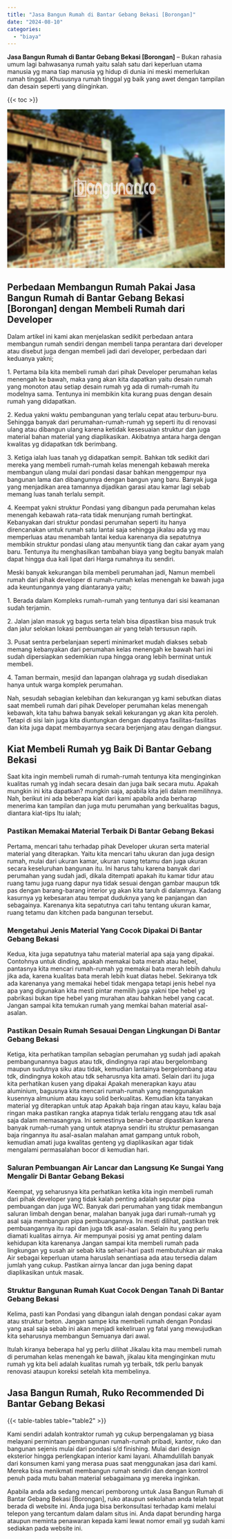 ```yaml
---
title: "Jasa Bangun Rumah di Bantar Gebang Bekasi [Borongan]"
date: "2024-08-10"
categories: 
  - "biaya"
---
```


**Jasa Bangun Rumah di Bantar Gebang Bekasi \[Borongan\]** – Bukan rahasia umum lagi bahwasanya rumah yaitu salah satu dari keperluan utama manusia yg mana tiap manusia yg hidup di dunia ini meski memerlukan rumah tinggal. Khususnya rumah tinggal yg baik yang awet dengan tampilan dan desain seperti yang diinginkan.

{{< toc >}}

![Jasa Bangun Rumah di Bantar Gebang Bekasi [Borongan]](/images/borong-bangunan-26.png)

## Perbedaan Membangun Rumah Pakai Jasa Bangun Rumah di Bantar Gebang Bekasi \[Borongan\] dengan Membeli Rumah dari Developer

Dalam artikel ini kami akan menjelaskan sedikit perbedaan antara membangun rumah sendiri dengan membeli tanpa perantara dari developer atau disebut juga dengan membeli jadi dari developer, perbedaan dari keduanya yakni;

1\. Pertama bila kita membeli rumah dari pihak Developer perumahan kelas menengah ke bawah, maka yang akan kita dapatkan yaitu desain rumah yang monoton atau setiap desain rumah yg ada di rumah-rumah itu modelnya sama. Tentunya ini membikin kita kurang puas dengan desain rumah yang didapatkan.

2\. Kedua yakni waktu pembangunan yang terlalu cepat atau terburu-buru. Sehingga banyak dari perumahan-rumah-rumah yg seperti itu di renovasi ulang atau dibangun ulang karena ketidak kesesuaian struktur dan juga material bahan material yang diaplikasikan. Akibatnya antara harga dengan kwalitas yg didapatkan tdk berimbang.

3\. Ketiga ialah luas tanah yg didapatkan sempit. Bahkan tdk sedikit dari mereka yang membeli rumah-rumah kelas menengah kebawah mereka membangun ulang mulai dari pondasi dasar bahkan menggempur nya bangunan lama dan dibangunnya dengan bangun yang baru. Banyak juga yang menjadikan area tamannya dijadikan garasi atau kamar lagi sebab memang luas tanah terlalu sempit.

4\. Keempat yakni struktur Pondasi yang dibangun pada perumahan kelas menengah kebawah rata-rata tidak menunjang rumah bertingkat. Kebanyakan dari struktur pondasi perumahan seperti itu hanya direncanakan untuk rumah satu lantai saja sehingga jikalau ada yg mau memperluas atau menambah lantai kedua karenanya dia sepatutnya membikin struktur pondasi ulang atau menyuntik tiang dan cakar ayam yang baru. Tentunya itu menghasilkan tambahan biaya yang begitu banyak malah dapat hingga dua kali lipat dari Harga rumahnya itu sendiri.

Meski banyak kekurangan bila membeli perumahan jadi, Namun membeli rumah dari pihak developer di rumah-rumah kelas menengah ke bawah juga ada keuntungannya yang diantaranya yaitu;

1\. Berada dalam Kompleks rumah-rumah yang tentunya dari sisi keamanan sudah terjamin.

2\. Jalan jalan masuk yg bagus serta telah bisa dipastikan bisa masuk truk dan jalur selokan lokasi pembuangan air yang telah tersusun rapih.

3\. Pusat sentra perbelanjaan seperti minimarket mudah diakses sebab memang kebanyakan dari perumahan kelas menengah ke bawah hari ini sudah dipersiapkan sedemikian rupa hingga orang lebih berminat untuk membeli.

4\. Taman bermain, mesjid dan lapangan olahraga yg sudah disediakan hanya untuk warga komplek perumahan.

Nah, sesudah sebagian kelebihan dan kekurangan yg kami sebutkan diatas saat membeli rumah dari pihak Developer perumahan kelas menengah kebawah, kita tahu bahwa banyak sekali kekurangan yg akan kita peroleh. Tetapi di sisi lain juga kita diuntungkan dengan dapatnya fasilitas-fasilitas dan kita juga dapat membayarnya secara berjenjang atau dengan diangsur.

## Kiat Membeli Rumah yg Baik Di Bantar Gebang Bekasi

Saat kita ingin membeli rumah di rumah-rumah tentunya kita menginginkan kualitas rumah yg indah secara desain dan juga baik secara mutu. Apakah mungkin ini kita dapatkan? mungkin saja, apabila kita jeli dalam memilihnya. Nah, berikut ini ada beberapa kiat dari kami apabila anda berharap menerima kan tampilan dan juga mutu perumahan yang berkualitas bagus, diantara kiat-tips Itu ialah;

### Pastikan Memakai Material Terbaik Di Bantar Gebang Bekasi

Pertama, mencari tahu terhadap pihak Developer ukuran serta material material yang diterapkan. Yaitu kita mencari tahu ukuran dan juga design rumah, mulai dari ukuran kamar, ukuran ruang tetamu dan juga ukuran secara keseluruhan bangunan itu. Ini harus tahu karena banyak dari perumahan yang sudah jadi, dikala ditempati apakah itu kamar tidur atau ruang tamu juga ruang dapur nya tidak sesuai dengan gambar maupun tdk pas dengan barang-barang interior yg akan kita taruh di dalamnya. Kadang kasurnya yg kebesaran atau tempat duduknya yang ke panjangan dan sebagainya. Karenanya kita sepatutnya cari tahu tentang ukuran kamar, ruang tetamu dan kitchen pada bangunan tersebut.

### Mengetahui Jenis Material Yang Cocok Dipakai Di Bantar Gebang Bekasi

Kedua, kita juga sepatutnya tahu material material apa saja yang dipakai. Contohnya untuk dinding, apakah memakai bata merah atau hebel, pantasnya kita mencari rumah-rumah yg memakai bata merah lebih dahulu jika ada, karena kualitas bata merah lebih kuat diatas hebel. Sekiranya tdk ada karenanya yang memakai hebel tidak mengapa tetapi jenis hebel nya apa yang digunakan kita mesti pintar memilih juga yakni tipe hebel yg pabrikasi bukan tipe hebel yang murahan atau bahkan hebel yang cacat. Jangan sampai kita temukan rumah yang memkai bahan material asal-asalan.

### Pastikan Desain Rumah Sesauai Dengan Lingkungan Di Bantar Gebang Bekasi

Ketiga, kita perhatikan tampilan sebagian perumahan yg sudah jadi apakah pembangunannya bagus atau tdk, dindingnya rapi atau bergelombang maupun sudutnya siku atau tidak, kemudian lantainya bergelombang atau tdk, dindingnya kokoh atau tdk seharusnya kita amati. Selain dari itu juga kita perhatikan kusen yang dipakai Apakah menerapkan kayu atau aluminium, bagusnya kita mencari rumah-rumah yang menggunakan kusennya almunium atau kayu solid berkualitas. Kemudian kita tanyakan material yg diterapkan untuk atap Apakah baja ringan atau kayu, kalau baja ringan maka pastikan rangka atapnya tidak terlalu renggang atau tdk asal saja dalam memasangnya. Ini semestinya benar-benar dipastikan karena banyak rumah-rumah yang untuk atapnya sendiri itu struktur pemasangan baja ringannya itu asal-asalan malahan amat gampang untuk roboh, kemudian amati juga kwalitas genteng yg diaplikasikan agar tidak mengalami permasalahan bocor di kemudian hari.

### Saluran Pembuangan Air Lancar dan Langsung Ke Sungai Yang Mengalir Di Bantar Gebang Bekasi

Keempat, yg seharusnya kita perhatikan ketika kita ingin membeli rumah dari pihak developer yang tidak kalah penting adalah seputar pipa pembuangan dan juga WC. Banyak dari perumahan yang tidak membangun saluran limbah dengan benar, malahan banyak juga dari rumah-rumah yg asal saja membangun pipa pembuangannya. Ini mesti dilihat, pastikan trek pembuangannya itu rapi dan juga tdk asal-asalan. Selain itu yang perlu diamati kualitas airnya. Air mempunyai posisi yg amat penting dalam kehidupan kita karenanya Jangan sampai kita membeli rumah pada lingkungan yg susah air sebab kita sehari-hari pasti membutuhkan air maka Air sebagai keperluan utama haruslah senantiasa ada atau tersedia dalam jumlah yang cukup. Pastikan airnya lancar dan juga bening dapat diaplikasikan untuk masak.

### Struktur Bangunan Rumah Kuat Cocok Dengan Tanah Di Bantar Gebang Bekasi

Kelima, pasti kan Pondasi yang dibangun ialah dengan pondasi cakar ayam atau struktur beton. Jangan sampe kita membeli rumah dengan Pondasi yang asal saja sebab ini akan menjadi kekeliruan yg fatal yang mewujudkan kita seharusnya membangun Semuanya dari awal.

Itulah kiranya beberapa hal yg perlu dilihat Jikalau kita mau membeli rumah di perumahan kelas menengah ke bawah, jikalau kita menginginkan mutu rumah yg kita beli adalah kualitas rumah yg terbaik, tdk perlu banyak renovasi ataupun koreksi setelah kita membelinya.

## Jasa Bangun Rumah, Ruko Recommended Di Bantar Gebang Bekasi

{{< table-tables table="table2" >}}

Kami sendiri adalah kontraktor rumah yg cukup berpengalaman yg biasa melayani permintaan pembangunan rumah-rumah pribadi, kantor, ruko dan bangunan sejenis mulai dari pondasi s/d finishing. Mulai dari design eksterior hingga perlengkapan interior kami layani. Alhamdulillah banyak dari konsumen kami yang merasa puas saat menggunakan jasa dari kami. Mereka bisa menikmati membangun rumah sendiri dan dengan kontrol penuh pada mutu bahan material sebagaimana yg mereka inginkan.

Apabila anda ada sedang mencari pemborong untuk Jasa Bangun Rumah di Bantar Gebang Bekasi \[Borongan\], ruko ataupun sekolahan anda telah tepat berada di website ini. Anda juga bisa berkonsultasi terhadap kami melalui telepon yang tercantum dalam dalam situs ini. Anda dapat berunding harga ataupun meminta penawaran kepada kami lewat nomor email yg sudah kami sediakan pada website ini.
